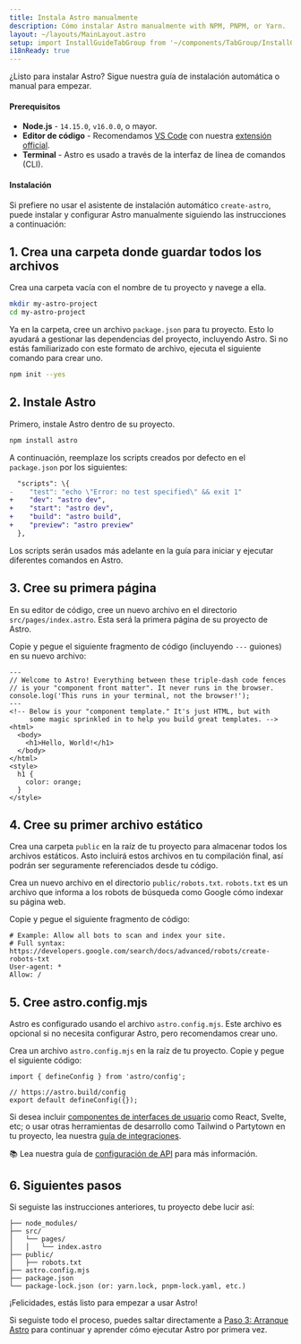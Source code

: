 ```yaml
---
title: Instala Astro manualmente
description: Cómo instalar Astro manualmente with NPM, PNPM, or Yarn.
layout: ~/layouts/MainLayout.astro
setup: import InstallGuideTabGroup from '~/components/TabGroup/InstallGuideTabGroup.astro';
i18nReady: true
---
```


¿Listo para instalar Astro? Sigue nuestra guía de instalación automática o
manual para empezar.

#### Prerequisitos

- **Node.js** - `14.15.0`, `v16.0.0`, o mayor.
- **Editor de código** - Recomendamos [VS Code](https://code.visualstudio.com/)
  con nuestra
  [extensión official](https://marketplace.visualstudio.com/items?itemName=astro-build.astro-vscode).
- **Terminal** - Astro es usado a través de la interfaz de línea de comandos
  (CLI).

<InstallGuideTabGroup />

#### Instalación

Si prefiere no usar el asistente de instalación automático `create-astro`, puede
instalar y configurar Astro manualmente siguiendo las instrucciones a
continuación:

## 1. Crea una carpeta donde guardar todos los archivos

Crea una carpeta vacía con el nombre de tu proyecto y navege a ella.

```bash
mkdir my-astro-project
cd my-astro-project
```

Ya en la carpeta, cree un archivo `package.json` para tu proyecto. Esto lo
ayudará a gestionar las dependencias del proyecto, incluyendo Astro. Si no estás
familiarizado con este formato de archivo, ejecuta el siguiente comando para
crear uno.

```bash
npm init --yes
```

## 2. Instale Astro

Primero, instale Astro dentro de su proyecto.

```bash
npm install astro
```

A continuación, reemplaze los scripts creados por defecto en el `package.json`
por los siguientes:

```diff
  "scripts": \{
-    "test": "echo \"Error: no test specified\" && exit 1"
+    "dev": "astro dev",
+    "start": "astro dev",
+    "build": "astro build",
+    "preview": "astro preview"
  },
```

Los scripts serán usados más adelante en la guía para iniciar y ejecutar
diferentes comandos en Astro.

## 3. Cree su primera página

En su editor de código, cree un nuevo archivo en el directorio
`src/pages/index.astro`. Esta será la primera página de su proyecto de Astro.

Copie y pegue el siguiente fragmento de código (incluyendo `---` guiones) en su
nuevo archivo:

```astro
---
// Welcome to Astro! Everything between these triple-dash code fences
// is your "component front matter". It never runs in the browser.
console.log('This runs in your terminal, not the browser!');
---
<!-- Below is your "component template." It's just HTML, but with
     some magic sprinkled in to help you build great templates. -->
<html>
  <body>
    <h1>Hello, World!</h1>
  </body>
</html>
<style>
  h1 {
    color: orange;
  }
</style>
```

## 4. Cree su primer archivo estático

Crea una carpeta `public` en la raíz de tu proyecto para almacenar todos los
archivos estáticos. Asto incluirá estos archivos en tu compilación final, así
podrán ser seguramente referenciados desde tu código.

Crea un nuevo archivo en el directorio `public/robots.txt`. `robots.txt` es un
archivo que informa a los robots de búsqueda como Google cómo indexar su página
web.

Copie y pegue el siguiente fragmento de código:

```
# Example: Allow all bots to scan and index your site. 
# Full syntax: https://developers.google.com/search/docs/advanced/robots/create-robots-txt
User-agent: *
Allow: /
```

## 5. Cree astro.config.mjs

Astro es configurado usando el archivo `astro.config.mjs`. Este archivo es
opcional si no necesita configurar Astro, pero recomendamos crear uno.

Crea un archivo `astro.config.mjs` en la raíz de tu proyecto. Copie y pegue el
siguiente código:

```
import { defineConfig } from 'astro/config';

// https://astro.build/config
export default defineConfig({});
```

Si desea incluir
[componentes de interfaces de usuario](/es/core-concepts/framework-components/)
como React, Svelte, etc; o usar otras herramientas de desarrollo como Tailwind o
Partytown en tu proyecto, lea nuestra
[guía de integraciones](/es/guides/integrations-guide).

📚 Lea nuestra guía de
[configuración de API](/es/reference/configuration-reference/) para más
información.

## 6. Siguientes pasos

Si seguiste las instrucciones anteriores, tu proyecto debe lucir así:

```
├── node_modules/
├── src/
│   └── pages/
│   │   └── index.astro
├── public/
│   ├── robots.txt
├── astro.config.mjs
├── package.json
└── package-lock.json (or: yarn.lock, pnpm-lock.yaml, etc.)
```

¡Felicidades, estás listo para empezar a usar Astro!

Si seguiste todo el proceso, puedes saltar directamente a
[Paso 3: Arranque Astro](/es/install/auto#3-arranque-astro-) para continuar y
aprender cómo ejecutar Astro por primera vez.
